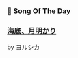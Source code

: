 ### 🎵 Song Of The Day

### [海底、月明かり](https://open.spotify.com/track/56xDh58H5z7NPMlgXkTQA3)

by ヨルシカ
